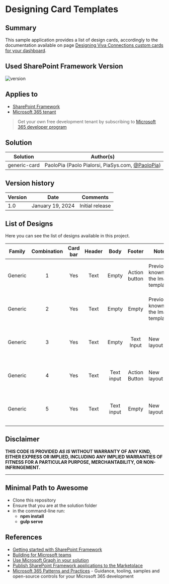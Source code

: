 # Designing Card Templates

## Summary

This sample application provides a list of design cards, accordingly to the documentation available on page [Designing Viva Connections custom cards for your dashboard](https://learn.microsoft.com/en-us/sharepoint/dev/spfx/viva/design/designing-card).



## Used SharePoint Framework Version

![version](https://img.shields.io/badge/version-1.18.2-green.svg)

## Applies to

- [SharePoint Framework](https://aka.ms/spfx)
- [Microsoft 365 tenant](https://docs.microsoft.com/en-us/sharepoint/dev/spfx/set-up-your-developer-tenant)

> Get your own free development tenant by subscribing to [Microsoft 365 developer program](http://aka.ms/o365devprogram)

## Solution

| Solution    | Author(s)                                               |
| ----------- | ------------------------------------------------------- |
| generic-card | PaoloPia (Paolo Pialorsi, PiaSys.com, [@PaoloPia](https://twitter.com/PaoloPia)) |

## Version history

| Version | Date             | Comments        |
| ------- | ---------------- | --------------- |
| 1.0     | January 19, 2024 | Initial release |

## List of Designs

Here you can see the list of designs available in this project.

| Family | Combination 	| Card bar 	| Header 	|  Body 	 |  Footer 	     | Notes                                 	| Sample Card 	| Card Name |
|:-----------:	|:-----------:	|:--------:	|:------------:	|:-----:	 |:-------:	     |---------------------------------------	|-------------	|-------------	|
| Generic |     1     	|    Yes   	|     Text     	| Empty 	 | Action button | Previously known as the Image template 	| ![Generic card with image permutation 1.](https://learn.microsoft.com/en-us/sharepoint/dev/images/viva-design/img-permutation-01-card-layout.png) | GenericTextImageButton |
| Generic |     2     	|    Yes   	|     Text     	| Empty 	 | Empty         | Previously known as the Image template	| ![Generic card with image permutation 2.](https://learn.microsoft.com/en-us/sharepoint/dev/images/viva-design/img-permutation-02-card-layout.png) | GenericTextImage |
| Generic |     3     	|    Yes   	|     Text     	| Empty 	 | Text Input    | New layout                           	| ![Generic card with image permutation 3.](https://learn.microsoft.com/en-us/sharepoint/dev/images/viva-design/img-permutation-03-card-layout.png) | GenericTextInputImage |
| Generic |     4     	|    Yes   	|     Text     	| Text input | Action Button | New layout                           	| ![Generic card with image permutation 4.](https://learn.microsoft.com/en-us/sharepoint/dev/images/viva-design/img-permutation-04-card-layout.png) | GenericTextInputButtonImage |
| Generic |     5     	|    Yes   	|     Text     	| Text input | Empty         | New layout                             	| ![Generic card with image permutation 5.](https://learn.microsoft.com/en-us/sharepoint/dev/images/viva-design/img-permutation-05-card-layout.png) | GenericTextInputImage |

## Disclaimer

**THIS CODE IS PROVIDED _AS IS_ WITHOUT WARRANTY OF ANY KIND, EITHER EXPRESS OR IMPLIED, INCLUDING ANY IMPLIED WARRANTIES OF FITNESS FOR A PARTICULAR PURPOSE, MERCHANTABILITY, OR NON-INFRINGEMENT.**

---

## Minimal Path to Awesome

- Clone this repository
- Ensure that you are at the solution folder
- in the command-line run:
  - **npm install**
  - **gulp serve**

## References

- [Getting started with SharePoint Framework](https://docs.microsoft.com/en-us/sharepoint/dev/spfx/set-up-your-developer-tenant)
- [Building for Microsoft teams](https://docs.microsoft.com/en-us/sharepoint/dev/spfx/build-for-teams-overview)
- [Use Microsoft Graph in your solution](https://docs.microsoft.com/en-us/sharepoint/dev/spfx/web-parts/get-started/using-microsoft-graph-apis)
- [Publish SharePoint Framework applications to the Marketplace](https://docs.microsoft.com/en-us/sharepoint/dev/spfx/publish-to-marketplace-overview)
- [Microsoft 365 Patterns and Practices](https://aka.ms/m365pnp) - Guidance, tooling, samples and open-source controls for your Microsoft 365 development
